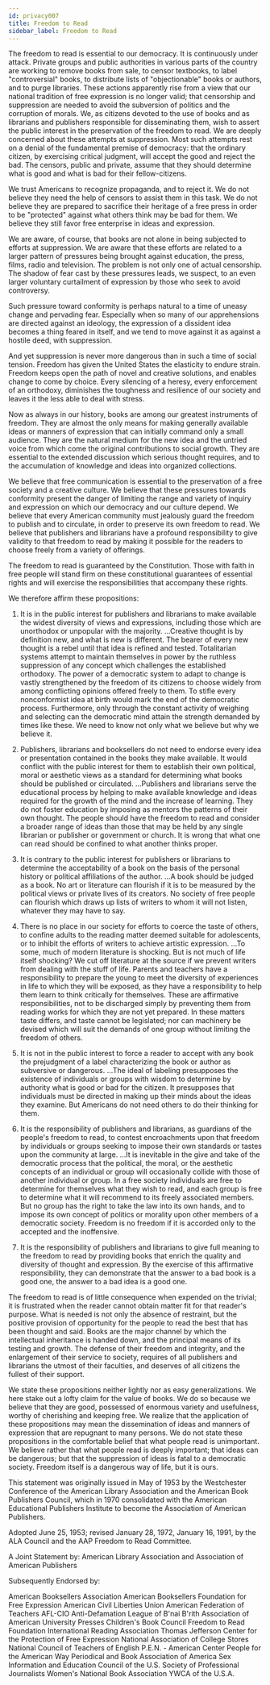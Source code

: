 ```yaml
---
id: privacy007
title: Freedom to Read
sidebar_label: Freedom to Read
---
```


The freedom to read is essential to our democracy. It is continuously under attack. Private groups and public authorities in various parts of the country are working to remove books from sale, to censor textbooks, to label "controversial" books, to distribute lists of "objectionable" books or authors, and to purge libraries. These actions apparently rise from a view that our national tradition of free expression is no longer valid; that censorship and suppression are needed to avoid the subversion of politics and the corruption of morals. We, as citizens devoted to the use of books and as librarians and publishers responsible for disseminating them, wish to assert the public interest in the preservation of the freedom to read.
We are deeply concerned about these attempts at suppression. Most such attempts rest on a denial of the fundamental premise of democracy: that the ordinary citizen, by exercising critical judgment, will accept the good and reject the bad. The censors, public and private, assume that they should determine what is good and what is bad for their fellow-citizens.

We trust Americans to recognize propaganda, and to reject it. We do not believe they need the help of censors to assist them in this task. We do not believe they are prepared to sacrifice their heritage of a free press in order to be "protected" against what others think may be bad for them. We believe they still favor free enterprise in ideas and expression.

We are aware, of course, that books are not alone in being subjected to efforts at suppression. We are aware that these efforts are related to a larger pattern of pressures being brought against education, the press, films, radio and television. The problem is not only one of actual censorship. The shadow of fear cast by these pressures leads, we suspect, to an even larger voluntary curtailment of expression by those who seek to avoid controversy.

Such pressure toward conformity is perhaps natural to a time of uneasy change and pervading fear. Especially when so many of our apprehensions are directed against an ideology, the expression of a dissident idea becomes a thing feared in itself, and we tend to move against it as against a hostile deed, with suppression.

And yet suppression is never more dangerous than in such a time of social tension. Freedom has given the United States the elasticity to endure strain. Freedom keeps open the path of novel and creative solutions, and enables change to come by choice. Every silencing of a heresy, every enforcement of an orthodoxy, diminishes the toughness and resilience of our society and leaves it the less able to deal with stress.

Now as always in our history, books are among our greatest instruments of freedom. They are almost the only means for making generally available ideas or manners of expression that can initially command only a small audience. They are the natural medium for the new idea and the untried voice from which come the original contributions to social growth. They are essential to the extended discussion which serious thought requires, and to the accumulation of knowledge and ideas into organized collections.

We believe that free communication is essential to the preservation of a free society and a creative culture. We believe that these pressures towards conformity present the danger of limiting the range and variety of inquiry and expression on which our democracy and our culture depend. We believe that every American community must jealously guard the freedom to publish and to circulate, in order to preserve its own freedom to read. We believe that publishers and librarians have a profound responsibility to give validity to that freedom to read by making it possible for the readers to choose freely from a variety of offerings.

The freedom to read is guaranteed by the Constitution. Those with faith in free people will stand firm on these constitutional guarantees of essential rights and will exercise the responsibilities that accompany these rights.

We therefore affirm these propositions:

1. It is in the public interest for publishers and librarians to make available the widest diversity of views and expressions, including those which are unorthodox or unpopular with the majority.
...Creative thought is by definition new, and what is new is different. The bearer of every new thought is a rebel until that idea is refined and tested. Totalitarian systems attempt to maintain themselves in power by the ruthless suppression of any concept which challenges the established orthodoxy. The power of a democratic system to adapt to change is vastly strengthened by the freedom of its citizens to choose widely from among conflicting opinions offered freely to them. To stifle every nonconformist idea at birth would mark the end of the democratic process. Furthermore, only through the constant activity of weighing and selecting can the democratic mind attain the strength demanded by times like these. We need to know not only what we believe but why we believe it.

2. Publishers, librarians and booksellers do not need to endorse every idea or presentation contained in the books they make available. It would conflict with the public interest for them to establish their own political, moral or aesthetic views as a standard for determining what books should be published or circulated.
...Publishers and librarians serve the educational process by helping to make available knowledge and ideas required for the growth of the mind and the increase of learning. They do not foster education by imposing as mentors the patterns of their own thought. The people should have the freedom to read and consider a broader range of ideas than those that may be held by any single librarian or publisher or government or church. It is wrong that what one can read should be confined to what another thinks proper.

3. It is contrary to the public interest for publishers or librarians to determine the acceptability of a book on the basis of the personal history or political affiliations of the author.
...A book should be judged as a book. No art or literature can flourish if it is to be measured by the political views or private lives of its creators. No society of free people can flourish which draws up lists of writers to whom it will not listen, whatever they may have to say.

4. There is no place in our society for efforts to coerce the taste of others, to confine adults to the reading matter deemed suitable for adolescents, or to inhibit the efforts of writers to achieve artistic expression.
...To some, much of modern literature is shocking. But is not much of life itself shocking? We cut off literature at the source if we prevent writers from dealing with the stuff of life. Parents and teachers have a responsibility to prepare the young to meet the diversity of experiences in life to which they will be exposed, as they have a responsibility to help them learn to think critically for themselves. These are affirmative responsibilities, not to be discharged simply by preventing them from reading works for which they are not yet prepared. In these matters taste differs, and taste cannot be legislated; nor can machinery be devised which will suit the demands of one group without limiting the freedom of others.

5. It is not in the public interest to force a reader to accept with any book the prejudgment of a label characterizing the book or author as subversive or dangerous.
...The ideal of labeling presupposes the existence of individuals or groups with wisdom to determine by authority what is good or bad for the citizen. It presupposes that individuals must be directed in making up their minds about the ideas they examine. But Americans do not need others to do their thinking for them.

6. It is the responsibility of publishers and librarians, as guardians of the people's freedom to read, to contest encroachments upon that freedom by individuals or groups seeking to impose their own standards or tastes upon the community at large.
...It is inevitable in the give and take of the democratic process that the political, the moral, or the aesthetic concepts of an individual or group will occasionally collide with those of another individual or group. In a free society individuals are free to determine for themselves what they wish to read, and each group is free to determine what it will recommend to its freely associated members. But no group has the right to take the law into its own hands, and to impose its own concept of politics or morality upon other members of a democratic society. Freedom is no freedom if it is accorded only to the accepted and the inoffensive.

7. It is the responsibility of publishers and librarians to give full meaning to the freedom to read by providing books that enrich the quality and diversity of thought and expression. By the exercise of this affirmative responsibility, they can demonstrate that the answer to a bad book is a good one, the answer to a bad idea is a good one.

The freedom to read is of little consequence when expended on the trivial; it is frustrated when the reader cannot obtain matter fit for that reader's purpose. What is needed is not only the absence of restraint, but the positive provision of opportunity for the people to read the best that has been thought and said. Books are the major channel by which the intellectual inheritance is handed down, and the principal means of its testing and growth. The defense of their freedom and integrity, and the enlargement of their service to society, requires of all publishers and librarians the utmost of their faculties, and deserves of all citizens the fullest of their support.

We state these propositions neither lightly nor as easy generalizations. We here stake out a lofty claim for the value of books. We do so because we believe that they are good, possessed of enormous variety and usefulness, worthy of cherishing and keeping free. We realize that the application of these propositions may mean the dissemination of ideas and manners of expression that are repugnant to many persons. We do not state these propositions in the comfortable belief that what people read is unimportant. We believe rather that what people read is deeply important; that ideas can be dangerous; but that the suppression of ideas is fatal to a democratic society. Freedom itself is a dangerous way of life, but it is ours.

This statement was originally issued in May of 1953 by the Westchester Conference of the American Library Association and the American Book Publishers Council, which in 1970 consolidated with the American Educational Publishers Institute to become the Association of American Publishers.

Adopted June 25, 1953; revised January 28, 1972, January 16, 1991, by the ALA Council and the AAP Freedom to Read Committee.

A Joint Statement by: American Library Association and Association of American Publishers

Subsequently Endorsed by:

American Booksellers Association
American Booksellers Foundation for
Free Expression
American Civil Liberties Union
American Federation of Teachers AFL-CIO
Anti-Defamation League of B'nai B'rith
Association of American University Presses
Children's Book Council
Freedom to Read Foundation
International Reading Association
Thomas Jefferson Center for the Protection of Free Expression
National Association of College Stores
National Council of Teachers of English
P.E.N. - American Center
People for the American Way
Periodical and Book Association of America
Sex Information and Education Council of the U.S.
Society of Professional Journalists
Women's National Book Association
YWCA of the U.S.A.